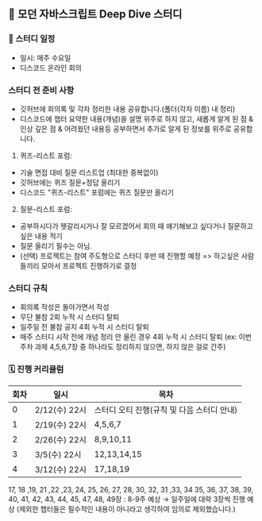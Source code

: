 ## 🦎 모던 자바스크립트 Deep Dive 스터디

### 📝 스터디 일정
- 일시: 매주 수요일
- 디스코드 온라인 회의

### 스터디 전 준비 사항
- 깃허브에 회의록 및 각자 정리한 내용 공유합니다.(폴더(각자 이름) 내 정리)
- 디스코드에 챕터 요약한 내용(개념)을 설명 위주로 하지 않고, 새롭게 알게 된 점 & 인상 깊은 점 & 어려웠던 내용등 공부하면서 추가로 알게 된 정보를 위주로 공유합니다.
1. 퀴즈-리스트 포럼:
- 기술 면접 대비 질문 리스트업 (최대한 중복없이)
- 깃허브에는 퀴즈 질문+정답 올리기
- 디스코드 "퀴즈-리스트" 포럼에는 퀴즈 질문만 올리기
2. 질문-리스트 포럼:
- 공부하시다가 헷갈리시거나 잘 모르겠어서 회의 때 얘기해보고 싶다거나 질문하고 싶은 내용 적기
- 질문 올리기 필수는 아님.
- (선택) 프로젝트는 참여 주도형으로 스터디 후반 때 진행할 예정 => 하고싶은 사람들끼리 모아서 프로젝트 진행하기로 결정

### 스터디 규칙
- 회의록 작성은 돌아가면서 작성
- 무단 불참 2회 누적 시 스터디 탈퇴
- 일주일 전 불참 공지 4회 누적 시 스터디 탈퇴
- 매주 스터디 시작 전에 개념 정리 안 올린 경우 4회 누적 시 스터디 탈퇴 (ex: 이번 주차 과제 4,5,6,7장 중 하나라도 정리하지 않으면, 하지 않은 걸로 간주)

### 🗓 진행 커리큘럼

|회차|일시|목차|
|------|---|---|
|0|2/12(수) 22시|스터디 오티 진행(규칙 및 다음 스터디 안내)|
|1|2/19(수) 22시|4,5,6,7|
|2|2/26(수) 22시|8,9,10,11|
|3|3/5(수) 22시|12,13,14,15|
|4|3/12(수) 22시|17,18,19|



17, 18 ,19, 21 ,22 ,23, 24, 25, 26, 27, 28, 30, 32, 31 ,33, 34 35, 36, 37, 38, 39, 40, 41, 42, 43, 44, 45, 47, 48, 49장 : 8-9주 예상
→ 일주일에 대략 3장씩 진행 예상
(제외한 챕터들은 필수적인 내용이 아니라고 생각하여 임의로 제외했습니다.)
